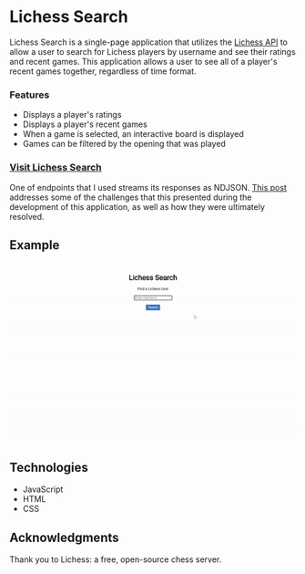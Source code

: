 # Lichess Search

Lichess Search is a single-page application that utilizes the [Lichess API](https://lichess.org/api) to allow a user to search for Lichess players by username and see their ratings and recent games. This application allows a user to see all of a player's recent games together, regardless of time format.

### Features

- Displays a player's ratings
- Displays a player's recent games
- When a game is selected, an interactive board is displayed
- Games can be filtered by the opening that was played

### [Visit Lichess Search](https://e4c5nf3d6.github.io/phase-1-project/)

One of endpoints that I used streams its responses as NDJSON. [This post](https://dev.to/e4c5nf3d6/complications-and-simplifications-creating-a-chess-application-3hef) addresses some of the challenges that this presented during the development of this application, as well as how they were ultimately resolved.

## Example

![Example GIF](media/example-gif.gif)

## Technologies
- JavaScript
- HTML
- CSS

## Acknowledgments

Thank you to Lichess: a free, open-source chess server.